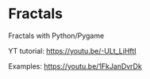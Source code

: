 # Fractals
Fractals with Python/Pygame

YT tutorial:
https://youtu.be/-ULt_LiHftI

Examples:
https://youtu.be/1FkJanDvrDk
